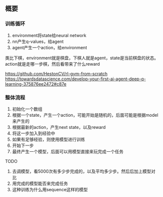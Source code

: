 ## 概要

### 训练循环
1. environment将state给neural network
2. nn产生q-values，给agent
3. agent产生一个action，给environment

类比下棋，environment就是棋盘，下棋人就是agent，state是当前棋盘的状态。
action就是走哪一步棋，然后看带来了什么reward

https://github.com/HestonCV/rl-gym-from-scratch
https://towardsdatascience.com/develop-your-first-ai-agent-deep-q-learning-375876ee2472#c87e

### 整体流程
1. 初始化一个数组
2. 根据一个state，产生一个action，可能开始是随机的，后面可能是根据model来产生的
3. 根据最新的action，产生next state，以及reward
4. 将这一步加入到经验中
5. 如果有足够经验，则使用模型进行训练
6. 开始下一步
7. 最终产生一个模型，后面可以用模型直接来玩完成一个任务

TODO
1. 去调模型，看5000次有多少步完成的，以及平均多少步。然后后加上模型对比
2. 用完成的模型能否来完成任务
3. 这种训练为什么用sequence这样的模型
